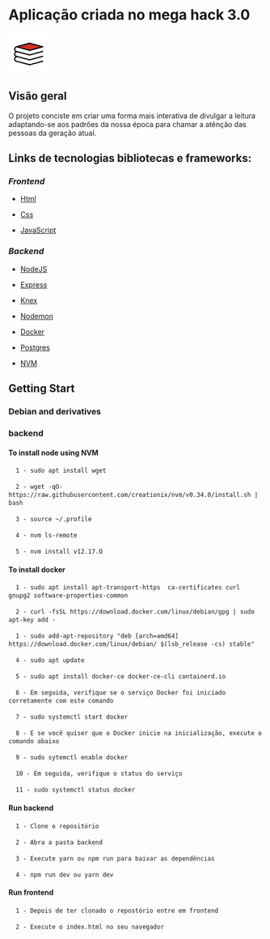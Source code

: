 <div>

<h1>Aplicação criada no mega hack 3.0</h1> 

![Livro](./assets/livro.svg)

<!-- ## Final result: 

## Frontend

<div align="center">

  ![](/assets/previw2.gif)


## Mobile

  ![](/assets/mobile.gif)


</div>
  -->

## Visão geral

<p>
  O projeto conciste em criar uma forma mais interativa de divulgar a leitura
  adaptando-se aos padrões da nossa época para chamar a atênção das pessoas
  da geração atual.
</p>

## Links de tecnologias bibliotecas e frameworks:

### **_Frontend_**

- [Html](https://developer.mozilla.org/en-US/docs/Web/HTML)

- [Css](https://www.hostinger.com.br/tutoriais/o-que-e-css-guia-basico-de-css/)

- [JavaScript](https://developer.mozilla.org/en-US/docs/Web/JavaScript)

### **_Backend_**

- [NodeJS](https://nodejs.org/en/)

- [Express](https://expressjs.com/)

- [Knex](http://knexjs.org/)

- [Nodemon](https://www.npmjs.com/package/nodemon)

- [Docker](https://www.docker.com/)

- [Postgres](https://www.postgresql.org/)

- [NVM](https://www.hostinger.com.br/tutoriais/instalar-node-js-ubuntu/)

## Getting Start

### Debian and derivatives

### backend

#### To install node using NVM

      1 - sudo apt install wget
      
      2 - wget -qO- https://raw.githubusercontent.com/creationix/nvm/v0.34.0/install.sh | bash
      
      3 - source ~/.profile
      
      4 - nvm ls-remote
      
      5 - nvm install v12.17.O

#### To install docker

      1 - sudo apt install apt-transport-https  ca-certificates curl gnupg2 software-properties-common

      2 - curl -fsSL https://download.docker.com/linux/debian/gpg | sudo apt-key add -
      
      1 - sudo add-apt-repository "deb [arch=amd64] https://download.docker.com/linux/debian/ $(lsb_release -cs) stable"
      
      4 - sudo apt update
      
      5 - sudo apt install docker-ce docker-ce-cli containerd.io
      
      6 - Em seguida, verifique se o serviço Docker foi iniciado corretamente com este comando
      
      7 - sudo systemctl start docker
      
      8 - E se você quiser que o Docker inicie na inicialização, execute o comando abaixo
      
      9 - sudo sytemctl enable docker
      
      10 - Em seguida, verifique o status do serviço
      
      11 - sudo systemctl status docker

#### Run backend  

      1 - Clone o repositório

      2 - Abra a pasta backend
      
      3 - Execute yarn ou npm run para baixar as dependências 
      
      4 - npm run dev ou yarn dev

#### Run frontend

      1 - Depois de ter clonado o repostório entre em frontend 
      
      2 - Execute o index.html no seu navegador
  